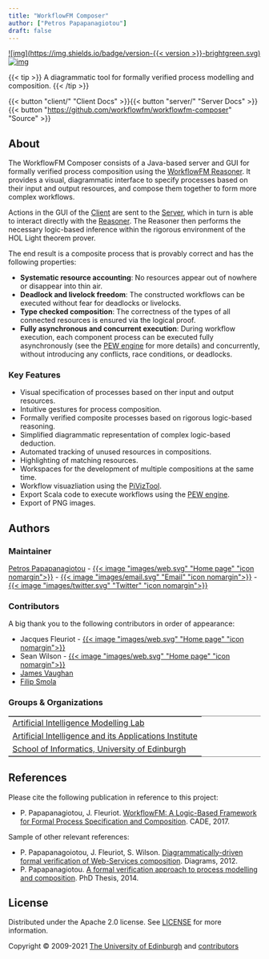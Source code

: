 ```yaml
---
title: "WorkflowFM Composer"
author: ["Petros Papapanagiotou"]
draft: false
---
```


[![img](https://img.shields.io/badge/version-{{< version >}}-brightgreen.svg)](https://github.com/workflowfm/workflowfm-reasoner/releases/latest) [![img](https://img.shields.io/badge/license-Apache%202.0-yellowgreen.svg)](https://opensource.org/licenses/Apache-2.0)

{{< tip >}}
A diagrammatic tool for formally verified process modelling and composition.
{{< /tip >}}

{{< button "client/" "Client Docs" >}}{{< button "server/" "Server Docs" >}}{{< button "https://github.com/workflowfm/workflowfm-composer" "Source" >}}


## About

The WorkflowFM Composer consists of a Java-based server and GUI for formally verified process composition using the [WorkflowFM Reasoner](http://docs.workflowfm.com/workflowfm-reasoner/). It provides a visual, diagrammatic interface to specify processes based on their input and output resources, and compose them together to form more complex workflows. 

Actions in the GUI of the [Client](client/) are sent to the [Server](server/), which in turn is able to interact directly with the [Reasoner](http://docs.workflowfm.com/workflowfm-reasoner/). The Reasoner then performs the necessary logic-based inference within the rigorous environment of the HOL Light theorem prover. 

The end result is a composite process that is provably correct and has the following properties:
- **Systematic resource accounting**: No resources appear out of nowhere or disappear into thin air.
- **Deadlock and livelock freedom**: The constructed workflows can be executed without fear for deadlocks or livelocks.
- **Type checked composition**: The correctness of the types of all connected resources is ensured via the logical proof.
- **Fully asynchronous and concurrent execution**: During workflow execution, each component process can be executed fully asynchronously (see the [PEW engine](http://docs.workflowfm.com/pew) for more details) and concurrently, without introducing any conflicts, race conditions, or deadlocks.


### Key Features

- Visual specification of processes based on ther input and output resources.
- Intuitive gestures for process composition.
- Formally verified composite processes based on rigorous logic-based reasoning.
- Simplified diagrammatic representation of complex logic-based deduction.
- Automated tracking of unused resources in compositions.
- Highlighting of matching resources.
- Workspaces for the development of multiple compositions at the same time.
- Workflow visuazliation using the [PiVizTool](http://frapu.de/bpm/piviztool.html).
- Export Scala code to execute workflows using the [PEW engine](http://docs.workflowfm.com/pew).
- Export of PNG images.


<a id="authors"></a>

## Authors


### Maintainer

[Petros Papapanagiotou](https://github.com/PetrosPapapa) - [{{< image "images/web.svg" "Home page" "icon nomargin">}}](https://homepages.inf.ed.ac.uk/ppapapan/) - [{{< image "images/email.svg" "Email" "icon nomargin">}}](mailto:petros@workflowfm.com?subject=WorkflowFM%20Reasoner) - [{{< image "images/twitter.svg" "Twitter" "icon nomargin">}}](https://twitter.com/petrospapapa)


### Contributors

A big thank you to the following contributors in order of appearance:


- Jacques Fleuriot - [{{< image "images/web.svg" "Home page" "icon nomargin">}}](https://homepages.inf.ed.ac.uk/jdf/)
- Sean Wilson - [{{< image "images/web.svg" "Home page" "icon nomargin">}}](https://www.seanw.org)
- [James Vaughan](https://github.com/JeVaughan)
- [Filip Smola](https://github.com/pilif0)



### Groups & Organizations


<table border="2" cellspacing="0" cellpadding="6" rules="groups" frame="hsides">
<tbody>
<tr>
<td class="org-left"><a href="https://aiml.inf.ed.ac.uk/">Artificial Intelligence Modelling Lab</a></td>
</tr>


<tr>
<td class="org-left"><a href="https://web.inf.ed.ac.uk/aiai">Artificial Intelligence and its Applications Institute</a></td>
</tr>


<tr>
<td class="org-left"><a href="https://www.ed.ac.uk/informatics/">School of Informatics, University of Edinburgh</a></td>
</tr>
</tbody>
</table>


<a id="references"></a>

## References

Please cite the following publication in reference to this project:

-   P. Papapanagiotou, J. Fleuriot. [WorkflowFM: A Logic-Based Framework for Formal Process Specification and Composition](https://link.springer.com/chapter/10.1007/978-3-319-63046-5%5F22). CADE, 2017.

Sample of other relevant references:

- P. Papapanagoiotou, J. Fleuriot, S. Wilson. [Diagrammatically-driven formal verification of Web-Services composition](https://link.springer.com/chapter/10.1007/978-3-642-31223-6_25). Diagrams, 2012.
- P. Papapanagiotou. [A formal verification approach to process modelling and composition](https://era.ed.ac.uk/handle/1842/17863). PhD Thesis, 2014.


## License

Distributed under the Apache 2.0 license. See [LICENSE](https://github.com/workflowfm/workflowfm-composer/blob/master/LICENSE) for more information.

Copyright &copy; 2009-2021 [The University of Edinburgh](https://www.ed.ac.uk/) and [contributors](#authors)
